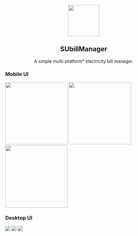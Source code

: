<p align="center"><img height=100 src="https://user-images.githubusercontent.com/41370460/107151516-f9a8f380-6988-11eb-95bf-396b927b44a6.png"/></p>


<h2 align="center">SUbillManager</h2>

<p align="center">A simple multi-platform* electricity bill manager.</p>

### Mobile UI
<img src="https://user-images.githubusercontent.com/41370460/107148973-20acf880-697c-11eb-9c3f-1542c711cefc.jpg" width="200"> <img src="https://user-images.githubusercontent.com/41370460/107148996-3ae6d680-697c-11eb-84b3-bd3659be3046.jpg" width="200"> <img src="https://user-images.githubusercontent.com/41370460/107149000-45a16b80-697c-11eb-8c45-a6529a208350.jpg" width="200">


### Desktop UI
![](https://user-images.githubusercontent.com/41370460/108590476-cd7a7300-7389-11eb-8073-f413edfd5ab5.png)
![](https://user-images.githubusercontent.com/41370460/108590483-d4a18100-7389-11eb-928b-d951c7ca4e04.png)
![](https://user-images.githubusercontent.com/41370460/108590502-e84ce780-7389-11eb-8ee5-0b83a8bf8a58.png)


